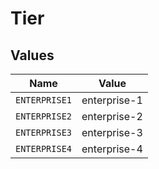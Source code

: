 # Tier


## Values

| Name          | Value         |
| ------------- | ------------- |
| `ENTERPRISE1` | enterprise-1  |
| `ENTERPRISE2` | enterprise-2  |
| `ENTERPRISE3` | enterprise-3  |
| `ENTERPRISE4` | enterprise-4  |
